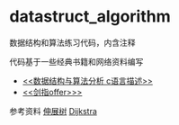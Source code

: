 # datastruct_algorithm
数据结构和算法练习代码，内含注释

代码基于一些经典书籍和网络资料编写
 
- [<<数据结构与算法分析 c语言描述>>](https://book.douban.com/subject/1139426/)
- [<<剑指offer>>>](https://book.douban.com/subject/25910559/)

参考资料
[伸展树](http://dsqiu.iteye.com/blog/1706592)
[Dijkstra](http://www.wutianqi.com/?p=1890)
